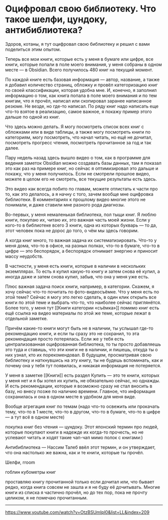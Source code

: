 # Оцифровал свою библиотеку. Что такое шелфи, цундоку, антибиблиотека?

Здоров, котаны, я тут оцифровал свою библиотеку и решил с вами поделиться этим опытом.

Теперь все мои книги, которые есть у меня в бумаге или цифре, все книги, которые попали в поле моего внимания, у меня собраны в одном месте — в Obsidian. Всего получилось 480 книг на текущий момент.

По каждой книге есть базовая информация — автор, название, а также я добавил количество страниц, обложку и провёл категоризацию книг по своей классификации, которая удобна мне. И, конечно, я заполнил информацию о том, как книга попала в поле моего внимания и по тем книгам, что я прочёл, написал или скопировал заранее написанное резюме. Не везде, но где-то написал. По ряду книг надо написать еще что-то взятое в реализацию, самое важное, я покажу пример этого дальше по одной из книг.

Что здесь можно делать. Я могу посмотреть список всех книг с обложками или в виде таблицы, а также могу посмотреть книги по категориям, могу посмотреть, что начал читать, но ещё не дочитал, посмотреть прогресс чтения, посмотреть прочитанное за год и так далее.

Пару недель назад здесь вышло видео о том, как в программе для ведения заметок Obsidian можно создавать базы данных, там я показал это как раз на примере книг, но сейчас я оптимизировал это дальше и покажу, что у меня получилось. Если не смотрели прошлое видео, можете в целом его не смотреть, все текущие результаты есть здесь.

Это видео как всегда побито по главам, можете отлистать к части про то, как это делалось, а я начну с того, зачем вообще мне оцифровка библиотеки. В комментариях к прошлому видео многие этого не понимали, и даже ставили мне разного рода диагнозы.

Во-первых, у меня немаленькая библиотека, пол тыщи книг. Я люблю книги, покупаю их, читаю их, это важная часть моей жизни. Если у кого-то в библиотеке всего 3 книги, одна из которых букварь — то да, этот человек пока не дорос до того, о чём мы здесь говорим.

А когда книг много, то важная задача их систематизировать. Что-то у меня дома, что-то в офисе, на разных полках, что-то в бумаге, что-то в цифре — это беспорядок, а беспорядок отнимает энергию и приносит массу неудобств.

В частности, у меня есть книги, которые в наличии в нескольких экземплярах. То есть я купил какую-то книгу и затем снова её купил, а иногда даже и затем снова купил, забыв, что она у меня уже есть.

Плюс важная задача поиск книги, например, в категории. Скажем, я хочу сейчас что-то почитать по фото-видеосъёмке. Что у меня есть по этой теме? Сейчас я могу это легко сделать, в один клик открыть все книги по этой теме и выбрать что-то, что наиболее сейчас приглянётся. Более того, у меня тут [[Книги категории «съёмка»]] помимо книг есть ещё ссылка на видео материалы по этой же теме, которые лежат в отдельной заметке.

Причём какие-то книги могут быть не в наличии, ты услышал где-то рекомендацию книги, и если ты сразу это не сохранил, то эта рекомендация просто потерялась. Если же у тебя есть централизованная оцифрованная библиотека, то ты просто добавляешь это туда и ставишь, что эти книги не в наличии, и пишешь, откуда ты о них узнал, кто их порекомендовал. В будущем, просматривая свою библиотеку и наткнувшись на эту книгу, ты не будешь вспоминать, как и почему она у тебя тут появилась, и никакая информация не потеряется.

У меня в заметке [[Книги]] есть раздел Купить — это те книги, которых у меня нет и я бы хотел их купить, не обязательно сейчас, но однажды. И есть рекомендации, которые я возможно сразу не стал вносить в базу, но внесу позже по наличию времени. Главное, что информация сохранилась и она в одном месте в удобном для меня виде.

Вообще агрегация книг по темам (надо что-то освежить или прокачать тему, что-то в 1 месте, что-то в другом, что-то в бумаге, что-то в цифре — а тут всё в одном месте)

покупка книг без чтения — цундоку. Этот японский термин про людей, которые покупают книги в надежде их когда-то прочесть, но не успевают читать и ходят такие чап-чап мимо полок с книгами:)

Антибиблиотека — Нассим Талеб ввёл этот термин, и он утверждает, что она настолько же важна, как и те книги, которые ты прочёл.

Шелфи, rroom

гоблин кубометры книг

проставляю книгу прочитанной только если дочитал или, что бывает редко, когда книга совсем не зашла и я не буду её дочитывать. Многие книги из списка я частично прочёл, но до тех пор, пока не прочту целиком, я не помечаю прочитанным.

---

https://www.youtube.com/watch?v=OtzBSUmIpl0&list=LL&index=209